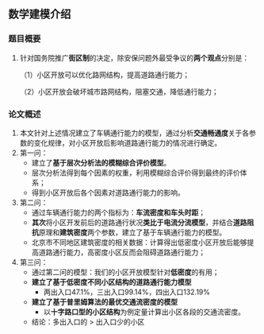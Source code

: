## 数学建模介绍

### 题目概要

1. 针对国务院推广**街区制**的决定，除安保问题外最受争议的**两个观点**分别是：

   （1）小区开放可以优化路网结构，提高道路通行能力；

   （2）小区开放会破坏城市路网结构，阻塞交通，降低通行能力；

### 论文概述

1. 本文针对上述情况建立了车辆通行能力的模型，通过分析**交通畅通度**关于各参数的变化规律，对小区开放后影响道路通行能力的情况进行确定。
2. 第一问：
   + 建立了**基于层次分析法的模糊综合评价模型**。
   + 层次分析法得到每个因素的权重，利用模糊综合评价得到最终的评价体系；
   + 得到小区开放后各个因素对道路通行能力的影响。
3. 第二问：
   + 通过车辆通行能力的两个指标为：**车流密度和车头时距**；
   + **其次**将小区开发前后的道路通行状况**类比于电流分流模型**，并结合**道路阻抗**原理和**建筑密度**两个参数，建立了基于车辆通行能力的模型。
   + 北京市不同地区建筑密度的相关数据：计算得出低密度小区开放后能够提高道路通行能力，高密度小区反而会阻碍道路通行能力；
4. 第三问：
   + 通过第二问的模型：我们的小区开放模型针对**低密度**的有用；
   + **建立了基于低密度不同小区结构的道路通行能力模型**
     + 两出入口47.1%，三出入口99.14%，四出入口132.19%
   + **建立了基于普里姆算法的最优交通流密度的模型**
     + 以**十字路口型的小区结构**为例定量计算出小区各段的交通流密度。
   + 结论：多出入口的 > 出入口少的小区